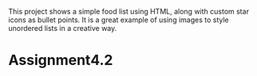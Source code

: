 This project shows a simple food list using HTML, along with custom star icons as bullet points. It is a great example of using images to style unordered lists in a creative way.
# Assignment4.2
